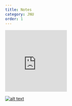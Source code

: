 ```yaml
---
title: Notes
category: JNU
order: 1
---
```



<embed src="https://examguidance.github.io/life_sciences.pdf" width="200" height="200" type="application/pdf"/>

[![alt text](https://annabel.tech/assets/images/bio-photo.jpg)](vishwaskukreti.github.io)
